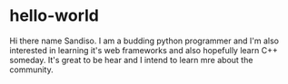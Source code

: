 # hello-world

Hi there name Sandiso. I am a budding python programmer and I'm also interested in learning it's web frameworks
and also hopefully learn C++ someday. It's great to be hear and I intend to learn mre about the community.

